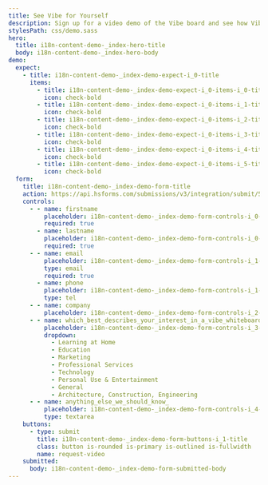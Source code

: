 ```yaml
---
title: See Vibe for Yourself
description: Sign up for a video demo of the Vibe board and see how Vibe can elevate your team collaboration, presentations, and training.
stylesPath: css/demo.sass
hero:
  title: i18n-content-demo-_index-hero-title
  body: i18n-content-demo-_index-hero-body
demo:
  expect:
    - title: i18n-content-demo-_index-demo-expect-i_0-title
      items:
        - title: i18n-content-demo-_index-demo-expect-i_0-items-i_0-title
          icon: check-bold
        - title: i18n-content-demo-_index-demo-expect-i_0-items-i_1-title
          icon: check-bold
        - title: i18n-content-demo-_index-demo-expect-i_0-items-i_2-title
          icon: check-bold
        - title: i18n-content-demo-_index-demo-expect-i_0-items-i_3-title
          icon: check-bold
        - title: i18n-content-demo-_index-demo-expect-i_0-items-i_4-title
          icon: check-bold
        - title: i18n-content-demo-_index-demo-expect-i_0-items-i_5-title
          icon: check-bold
  form:
    title: i18n-content-demo-_index-demo-form-title
    action: https://api.hsforms.com/submissions/v3/integration/submit/5698963/1270333f-4cc2-4450-901d-d4f9b29fed58
    controls:
      - - name: firstname
          placeholder: i18n-content-demo-_index-demo-form-controls-i_0-i_0-placeholder
          required: true
        - name: lastname
          placeholder: i18n-content-demo-_index-demo-form-controls-i_0-i_1-placeholder
          required: true
      - - name: email
          placeholder: i18n-content-demo-_index-demo-form-controls-i_1-i_0-placeholder
          type: email
          required: true
        - name: phone
          placeholder: i18n-content-demo-_index-demo-form-controls-i_1-i_1-placeholder
          type: tel
      - - name: company
          placeholder: i18n-content-demo-_index-demo-form-controls-i_2-i_0-placeholder
      - - name: which_best_describes_your_interest_in_a_vibe_whiteboard_
          placeholder: i18n-content-demo-_index-demo-form-controls-i_3-i_0-placeholder
          dropdown:
            - Learning at Home
            - Education
            - Marketing
            - Professional Services
            - Technology
            - Personal Use & Entertainment
            - General
            - Architecture, Construction, Engineering
      - - name: anything_else_we_should_know_
          placeholder: i18n-content-demo-_index-demo-form-controls-i_4-i_0-placeholder
          type: textarea
    buttons:
      - type: submit
        title: i18n-content-demo-_index-demo-form-buttons-i_1-title
        class: button is-rounded is-primary is-outlined is-fullwidth
        name: request-video
    submitted:
      body: i18n-content-demo-_index-demo-form-submitted-body
---
```

